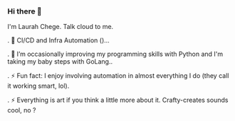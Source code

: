 ### Hi there 👋

I'm Laurah Chege. Talk cloud to me. 

. 🔭 CI/CD and Infra Automation ()...

. 🌱 I’m occasionally improving my programming skills with Python and I'm taking my baby steps with GoLang.. 

. ⚡ Fun fact: I enjoy involving automation in almost everything I do (they call it working smart, lol).

. ⚡ Everything is art if you think a little more about it. Crafty-creates sounds cool, no ?

<!--
**laura-chege/laura-chege** is a ✨ _special_ ✨ repository because its `README.md` (this file) appears on your GitHub profile.

Here are some ideas to get you started:

- 🔭 I’m currently working on ...
- 🌱 I’m currently learning 
- 👯 I’m looking to collaborate on ...
- 🤔 I’m looking for help with ...
- 💬 Ask me about ...
- 📫 How to reach me: ...
- 😄 Pronouns: ...
- ⚡ Fun fact: i enjoy solving mathematical quizes/problems.
-->
